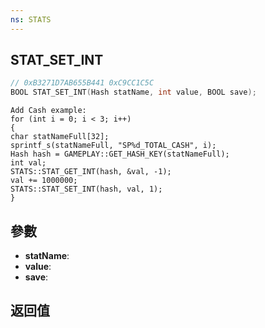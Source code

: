```yaml
---
ns: STATS
---
```

## STAT_SET_INT

```c
// 0xB3271D7AB655B441 0xC9CC1C5C
BOOL STAT_SET_INT(Hash statName, int value, BOOL save);
```

```
Add Cash example:  
for (int i = 0; i < 3; i++)  
{  
char statNameFull[32];  
sprintf_s(statNameFull, "SP%d_TOTAL_CASH", i);  
Hash hash = GAMEPLAY::GET_HASH_KEY(statNameFull);  
int val;  
STATS::STAT_GET_INT(hash, &val, -1);  
val += 1000000;  
STATS::STAT_SET_INT(hash, val, 1);  
}  
```

## 參數
* **statName**: 
* **value**: 
* **save**: 

## 返回值
